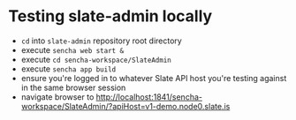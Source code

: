 # Testing slate-admin locally
- `cd` into `slate-admin` repository root directory
- execute `sencha web start &`
- execute `cd sencha-workspace/SlateAdmin`
- execute `sencha app build`
- ensure you're logged in to whatever Slate API host you're testing against in the same browser session
- navigate browser to [http://localhost:1841/sencha-workspace/SlateAdmin/?apiHost=v1-demo.node0.slate.is](http://localhost:1841/sencha-workspace/SlateAdmin/?apiHost=v1-demo.node0.slate.is)